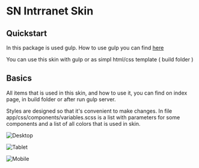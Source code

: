 # SN Intrranet Skin

## Quickstart

In this package is used gulp. How to use gulp you can find [here](https://github.com/edgardovbak/simple-gulp-package)

You can use this skin with gulp or as simpl html/css template ( build folder )

## Basics

All items that is used in this skin, and how to use it, you can find on index page, in  build folder or after run gulp server.

Styles are designed so that it's convenient to make changes. 
In file app/css/components/variables.scss is a list with parameters for some components and a list of all colors that is used in skin.

![Desktop](https://github.com/edgardovbak/sn_intra_skins/image/desctop.png)

![Tablet](https://github.com/edgardovbak/sn_intra_skins/image/tablet.png)

![Mobile](https://github.com/edgardovbak/sn_intra_skins/image/mobile.png)